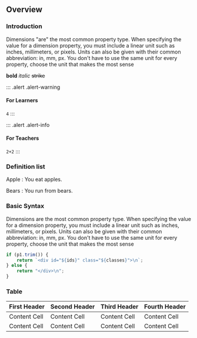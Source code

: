 
## Overview

### Introduction

Dimensions "are" the most common property type. When specifying the
value for a dimension property, you must include a linear unit such as
inches, millimeters, or pixels. Units can also be given with their common
abbreviation: in, mm, px. You don't have to use the same unit for every
property, choose the unit that makes the most sense

**bold** *italic* ~~strike~~

::: .alert .alert-warning
#### For Learners

`4`
:::

::: .alert .alert-info
#### For Teachers

`2+2`
:::



### Definition list

Apple
: You eat apples.

Bears
: You run from bears.


### Basic Syntax

Dimensions are the most common property type. When specifying the
value for a dimension property, you must include a linear unit such as
inches, millimeters, or pixels. Units can also be given with their common
abbreviation: in, mm, px. You don't have to use the same unit for every
property, choose the unit that makes the most sense


```javascript
if (p1.trim()) {
    return `<div id="${ids}" class="${classes}">\n`;
} else {
    return "</div>\n";
}
```

### Table

| First Header  | Second Header | Third Header  | Fourth Header |
| ------------- | ------------- | ------------- | ------------- |
| Content Cell  | Content Cell  | Content Cell  | Content Cell  |
| Content Cell  | Content Cell  | Content Cell  | Content Cell  |


